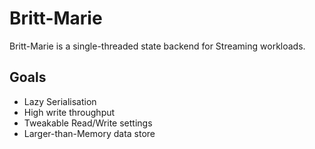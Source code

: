 # Britt-Marie

Britt-Marie is a single-threaded state backend for Streaming workloads.


## Goals

*   Lazy Serialisation
*   High write throughput
*   Tweakable Read/Write settings
*   Larger-than-Memory data store

